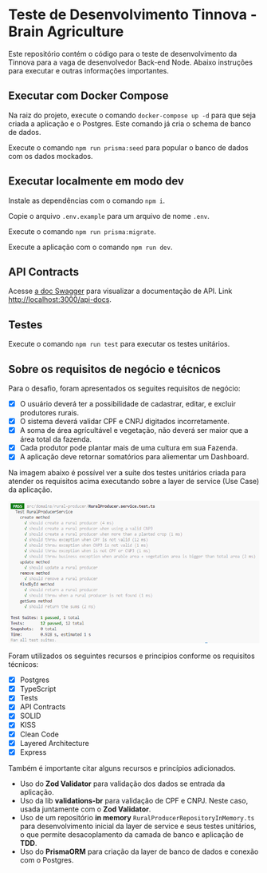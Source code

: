 # Teste de Desenvolvimento Tinnova - Brain Agriculture

Este repositório contém o código para o teste de desenvolvimento da Tinnova para a vaga de desenvolvedor Back-end Node. Abaixo instruções para executar e outras informações importantes.

## Executar com Docker Compose

Na raiz do projeto, execute o comando `docker-compose up -d` para que seja criada a aplicação e o Postgres. Este comando já cria o schema de banco de dados.

Execute o comando `npm run prisma:seed` para popular o banco de dados com os dados mockados.

## Executar localmente em modo dev

Instale as dependências com o comando `npm i`.

Copie o arquivo `.env.example` para um arquivo de nome `.env`.

Execute o comando `npm run prisma:migrate`.

Execute a aplicação com o comando `npm run dev`.

## API Contracts

Acesse [a doc Swagger](http://localhost:3000/api-docs)  para visualizar a documentação de API.
Link [http://localhost:3000/api-docs](http://localhost:3000/api-docs).

## Testes

Execute o comando `npm run test` para executar os testes unitários.

## Sobre os requisitos de negócio e técnicos

Para o desafio, foram apresentados os seguites requisitos de negócio:

- [x] O usuário deverá ter a possibilidade de cadastrar, editar, e excluir produtores rurais.
- [x] O sistema deverá validar CPF e CNPJ digitados incorretamente.
- [x] A soma de área agrícultável e vegetação, não deverá ser maior que a área total da fazenda.
- [x] Cada produtor pode plantar mais de uma cultura em sua Fazenda.
- [x] A aplicação deve retornar somatórios para aliementar um Dashboard.

Na imagem abaixo é possível ver a suíte dos testes unitários criada para atender os requisitos acima executando sobre a layer de service (Use Case) da aplicação.

![Alt text](./docs/test_suite.png)

Foram utilizados os seguintes recursos e princípios conforme os requisitos técnicos:

- [x] Postgres
- [x] TypeScript
- [x] Tests
- [x] API Contracts
- [x] SOLID
- [x] KISS
- [x] Clean Code
- [x] Layered Architecture
- [x] Express

Também é importante citar alguns recursos e princípios adicionados.

- Uso do **Zod Validator** para validação dos dados se entrada da aplicação.
- Uso da lib **validations-br** para validação de CPF e CNPJ. Neste caso, usada juntamente com o **Zod Validator**.
- Uso de um repositório **in memory** `RuralProducerRepositoryInMemory.ts` para desenvolvimento inicial da layer de service e seus testes unitários, o que permite desacoplamento da camada de banco e aplicação de **TDD**.
- Uso do **PrismaORM** para criação da layer de banco de dados e conexão com o Postgres.